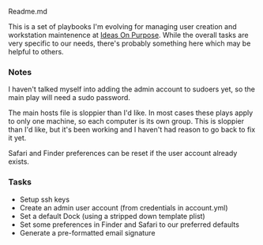 Readme.md

This is a set of playbooks I'm evolving for managing user creation and workstation maintenence at [Ideas On Purpose][iop]. While the overall tasks are very specific to our needs, there's probably something here which may be helpful to others. 

### Notes
I haven't talked myself into adding the admin account to sudoers yet, so the main play will need a sudo password. 

The main hosts file is sloppier than I'd like. In most cases these plays apply to only one machine, so each computer is its own group. This is sloppier than I'd like, but it's been working and I haven't had reason to go back to fix it yet. 

Safari and Finder preferences can be reset if the user account already exists.


### Tasks
* Setup ssh keys
* Create an admin user account (from credentials in account.yml)
* Set a default Dock (using a stripped down template plist)
* Set some preferences in Finder and Safari to our preferred defaults
* Generate a pre-formatted email signature

[iop]: http://ideasonpurpose.com